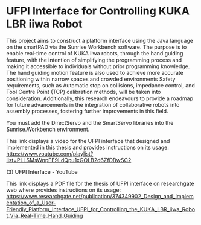 # UFPI Interface for Controlling KUKA LBR iiwa Robot
This project aims to construct a platform interface using the Java language on the smartPAD via the Sunrise Workbench software. The purpose is to enable real-time control of KUKA iiwa robots, through the hand guiding feature, with the intention of simplifying the programming process and making it accessible to individuals without prior programming knowledge.
The hand guiding motion feature is also used to achieve more accurate positioning within narrow spaces and crowded environments Safety requirements, such as Automatic stop on collisions, impedance control, and Tool Centre Point (TCP) calibration methods, will be taken into consideration. Additionally, this research endeavours to provide a roadmap for future advancements in the integration of collaborative robots into assembly processes, fostering further improvements in this field.










You must add the DirectServo and the SmartServo libraries into the Sunrise.Workbench environment.













This link displays a video for the UFPI interface that designed and implemented in this thesis and provides instructions on its usage:
https://www.youtube.com/playlist?list=PLLSMsWnpFE9LdQpu1xGOLB2d6ZfDBwSC2

(3) UFPI Interface - YouTube








This link displays a PDF file for the thesis of UFPI interface on researchgate web where provides instructions on its usage:
https://www.researchgate.net/publication/374349902_Design_and_Implementation_of_a_User-Friendly_Platform_Interface_UFPI_for_Controlling_the_KUKA_LBR_iiwa_Robot_Via_Real-Time_Hand_Guiding

